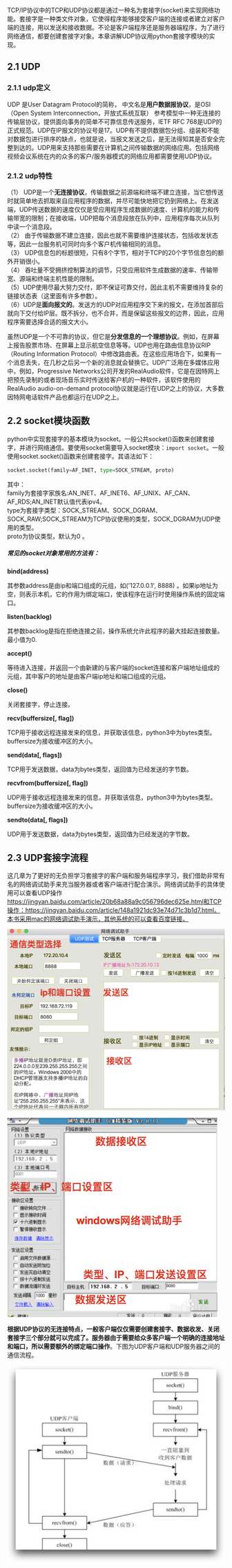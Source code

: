 TCP/IP协议中的TCP和UDP协议都是通过一种名为套接字\(socket\)来实现网络功能。套接字是一种类文件对象，它使得程序能够接受客户端的连接或者建立对客户端的连接，用以发送和接收数据。不论是客户端程序还是服务器端程序，为了进行网络通信，都要创建套接字对象。本章讲解UDP协议用python套接字模块的实现。

## 2.1 UDP

### 2.1.1 udp定义

UDP 是User Datagram Protocol的简称， 中文名是**用户数据报协议**，是OSI（Open System Interconnection，开放式系统互联） 参考模型中一种无连接的传输层协议，提供面向事务的简单不可靠信息传送服务，IETF RFC 768是UDP的正式规范。UDP在IP报文的协议号是17。UDP有不提供数据包分组、组装和不能对数据包进行排序的缺点，也就是说，当报文发送之后，是无法得知其是否安全完整到达的。UDP用来支持那些需要在计算机之间传输数据的网络应用。包括网络视频会议系统在内的众多的客户/服务器模式的网络应用都需要使用UDP协议。

### 2.1.2 udp特性

（1） UDP是一个**无连接协议**，传输数据之前源端和终端不建立连接，当它想传送时就简单地去抓取来自应用程序的数据，并尽可能快地把它扔到网络上。在发送端，UDP传送数据的速度仅仅是受应用程序生成数据的速度、计算机的能力和传输带宽的限制；在接收端，UDP把每个消息段放在队列中，应用程序每次从队列中读一个消息段。  
（2） 由于传输数据不建立连接，因此也就不需要维护连接状态，包括收发状态等，因此一台服务机可同时向多个客户机传输相同的消息。  
（3） UDP信息包的标题很短，只有8个字节，相对于TCP的20个字节信息包的额外开销很小。  
（4） 吞吐量不受拥挤控制算法的调节，只受应用软件生成数据的速率、传输带宽、源端和终端主机性能的限制。  
（5）UDP使用尽最大努力交付，即不保证可靠交付，因此主机不需要维持复杂的链接状态表（这里面有许多参数）。  
（6）UDP是**面向报文的**。发送方的UDP对应用程序交下来的报文，在添加首部后就向下交付给IP层。既不拆分，也不合并，而是保留这些报文的边界，因此，应用程序需要选择合适的报文大小。

虽然UDP是一个不可靠的协议，但它是**分发信息的一个理想协议**。例如，在屏幕上报告股票市场、在屏幕上显示航空信息等等。UDP也用在路由信息协议RIP（Routing Information Protocol）中修改路由表。在这些应用场合下，如果有一个消息丢失，在几秒之后另一个新的消息就会替换它。UDP广泛用在多媒体应用中，例如，Progressive Networks公司开发的RealAudio软件，它是在因特网上把预先录制的或者现场音乐实时传送给客户机的一种软件，该软件使用的RealAudio audio-on-demand protocol协议就是运行在UDP之上的协议，大多数因特网电话软件产品也都运行在UDP之上。

## 2.2 socket模块函数

python中实现套接字的基本模块为socket。一般公共socket\(\)函数来创建套接字，并进行网络通信。要使用socket需要导入socket模块：`import socket`。一般使用socket.socket\(\)函数来创建套接字。其语法如下：

```py
socket.socket(family=AF_INET, type=SOCK_STREAM, proto)
```

其中：  
family为套接字家族名:AN\_INET、AF\_INET6、AF\_UNIX、AF\_CAN、AF\_RDS;AN\_INET默认值代表ipv4。  
type为套接字类型：SOCK\_STREAM、SOCK\_DGRAM、SOCK\_RAW;SOCK\_STREAM为TCP协议使用的类型，SOCK\_DGRAM为UDP使用的类型。  
proto为协议类型，默认为0 。

##### 常见的socket对象常用的方法有：

**bind\(address\)**

其参数address是由ip和端口组成的元组，如\('127.0.0.1', 8888\) 。如果ip地址为空，则表示本机，它的作用为绑定端口，使该程序在运行时使用操作系统的固定端口。

**listen\(backlog\)**

其参数backlog是指在拒绝连接之前，操作系统允许此程序的最大挂起连接数量。最小值为0.

**accept\(\)**

等待进入连接，并返回一个由新建的与客户端的socket连接和客户端地址组成的元组，其中客户的地址是由客户端ip地址和端口组成的元组。

**close\(\)**

关闭套接字，停止连接。

**recv\(buffersize\[, flag\]\)**

TCP用于接收远程连接发来的信息，并获取该信息，python3中为bytes类型。buffersize为接收缓冲区的大小。

**send\(data\[, flags\]\)**

TCP用于发送数据，data为bytes类型，返回值为已经发送的字节数。

**recvfrom\(buffersize\[, flag\]\)**

UDP用于接收远程连接发来的信息，并获取该信息，python3中为bytes类型。buffersize为接收缓冲区的大小。

**sendto\(data\[, flags\]\)**

UDP用于发送数据，data为bytes类型，返回值为已经发送的字节数。

## 2.3 UDP套接字流程

这几章为了更好的无负担学习套接字的客户端和服务端程序学习，我们借助非常有名的网络调试助手来充当服务器或者客户端进行配合演示。网络调试助手的具体使用可以查看UDP操作[https://jingyan.baidu.com/article/20b68a88a9c056796dec625e.html和TCP操作：https://jingyan.baidu.com/article/148a1921dc93e74d71c3b1d7.html。 ](https://jingyan.baidu.com/article/20b68a88a9c056796dec625e.html和TCP操作：https://jingyan.baidu.com/article/148a1921dc93e74d71c3b1d7.html。本书采用mac的网络调试助手演示，其他系统的可以查看百度链接。)  
[本书采用mac的网络调试助手演示，其他系统的可以查看百度链接。](https://jingyan.baidu.com/article/20b68a88a9c056796dec625e.html和TCP操作：https://jingyan.baidu.com/article/148a1921dc93e74d71c3b1d7.html。本书采用mac的网络调试助手演示，其他系统的可以查看百度链接。)

![](/assets/udp01.png)

![](/assets/udp02.png)

**根据UDP协议的无连接特点，一般客户端仅仅需要创建套接字、数据收发、关闭套接字三个部分就可以完成了。服务器由于需要给众多客户端一个明确的连接地址和端口，所以需要额外的绑定端口操作**。下图为UDP客户端和UDP服务器之间的通信流程。

![](/assets/udp03.png)

